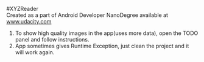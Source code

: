 #XYZReader
<br>
Created as a part of Android Developer NanoDegree available at www.udacity.com
<br>
<ol>
    <li>To show high quality images in the app(uses more data), open the TODO panel and follow instructions.</li>
    <li>App sometimes gives Runtime Exception, just clean the project and it will work again.</li>
</ol>